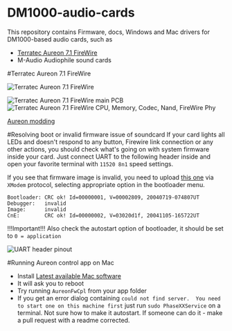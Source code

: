 # DM1000-audio-cards
This repository contains Firmware, docs, Windows and Mac drivers for DM1000-based audio cards, such as

* [Terratec Aureon 7.1 FireWire](#terratec-aureon-71-firewire)
* M-Audio Audiophile sound cards

#Terratec Aureon 7.1 FireWire

![Terratec Aureon 7.1 FireWire](https://github.com/romansavrulin/DM1000-audio-cards/raw/master/Aureon/Images/Aureon7.1FireWire_Side_s.jpg)

![Terratec Aureon 7.1 FireWire main PCB](https://github.com/romansavrulin/DM1000-audio-cards/raw/master/Aureon/Images/IMG_4793.jpg)
![Terratec Aureon 7.1 FireWire CPU, Memory, Codec, Nand, FireWire Phy](https://github.com/romansavrulin/DM1000-audio-cards/raw/master/Aureon/Images/Aureon71firewire_6sm.jpg)

[Aureon modding](http://jimmyauw.com/2010/06/21/terratec-aureon-firewire-7-1-mod/)

#Resolving boot or invalid firmware issue of soundcard
If your card lights all LEDs and doesn't respond to any button, Firewire link connection or any other actions, you should check what's going on with system firmware inside your card. Just connect UART to the following header inside and open your favorite terminal with `11520 8n1` speed settings.

If you see that firmware image is invalid, you need to upload [this one](https://github.com/romansavrulin/DM1000-audio-cards/raw/master/Aureon/AureonFW/Aureon%20v3.2.13.31.bcd) via `XModem` protocol, selecting appropriate option in the bootloader menu.

```
Bootloader: CRC ok! Id=00000001, V=00002809, 20040719-074807UT
Debugger:   invalid
Image:      invalid
CnE:        CRC ok! Id=00000002, V=03020d1f, 20041105-165722UT
```

!!!Important!!! Also check the autostart option of bootloader, it should be set to `0 = application`

![UART header pinout](https://github.com/romansavrulin/DM1000-audio-cards/raw/master/Aureon/Images/IMG_4794.jpg)

#Running Aureon control app on Mac

* Install [Latest available Mac software](https://github.com/romansavrulin/DM1000-audio-cards/raw/master/Aureon/Software/Aureon7.1FireWire_App_MAC_OS_X_1.10.dmg)
* It will ask you to reboot
* Try running `AureonFwCpl` from your app folder
* If you get an error dialog containing `could not find server.  You need to start one on this machine first` just run `sudo PhaseXXService` on a terminal. Not sure how to make it autostart. If someone can do it - make a pull request with a readme corrected.
